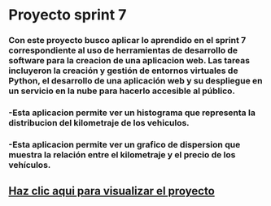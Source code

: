 # Proyecto sprint 7
### Con este proyecto busco aplicar lo aprendido en el sprint 7 correspondiente al uso de herramientas de desarrollo de software para la creacion de una aplicacion web. Las tareas incluyeron la creación y gestión de entornos virtuales de Python, el desarrollo de una aplicación web y su despliegue en un servicio en la nube para hacerlo accesible al público.
### -Esta aplicacion permite ver un histograma que representa la distribucion del kilometraje de los vehiculos.
### -Esta aplicacion permite ver un grafico de dispersion que muestra la relación entre el kilometraje y el precio de los vehículos.
###
## [Haz clic aqui para visualizar el proyecto](https://vehicles-project-qkb6.onrender.com)
